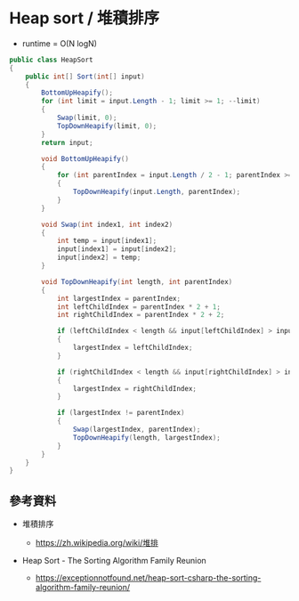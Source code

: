 # Heap sort / 堆積排序

* runtime = O(N logN)

```csharp
public class HeapSort
{
    public int[] Sort(int[] input)
    {
        BottomUpHeapify();
        for (int limit = input.Length - 1; limit >= 1; --limit)
        {
            Swap(limit, 0);
            TopDownHeapify(limit, 0);
        }
        return input;

        void BottomUpHeapify()
        {
            for (int parentIndex = input.Length / 2 - 1; parentIndex >= 0; --parentIndex)
            {
                TopDownHeapify(input.Length, parentIndex);
            }
        }

        void Swap(int index1, int index2)
        {
            int temp = input[index1];
            input[index1] = input[index2];
            input[index2] = temp;
        }

        void TopDownHeapify(int length, int parentIndex)
        {
            int largestIndex = parentIndex;
            int leftChildIndex = parentIndex * 2 + 1;
            int rightChildIndex = parentIndex * 2 + 2;

            if (leftChildIndex < length && input[leftChildIndex] > input[largestIndex])
            {
                largestIndex = leftChildIndex;
            }

            if (rightChildIndex < length && input[rightChildIndex] > input[largestIndex])
            {
                largestIndex = rightChildIndex;
            }

            if (largestIndex != parentIndex)
            {
                Swap(largestIndex, parentIndex);
                TopDownHeapify(length, largestIndex);
            }
        }
    }
}
```

## 參考資料

* 堆積排序
  * https://zh.wikipedia.org/wiki/堆排
  
* Heap Sort - The Sorting Algorithm Family Reunion
  * https://exceptionnotfound.net/heap-sort-csharp-the-sorting-algorithm-family-reunion/
